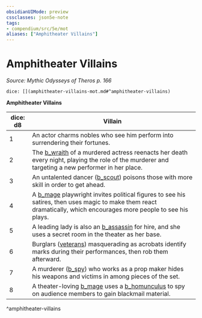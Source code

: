 ```yaml
---
obsidianUIMode: preview
cssclasses: json5e-note
tags:
- compendium/src/5e/mot
aliases: ["Amphitheater Villains"]
---
```

# Amphitheater Villains
*Source: Mythic Odysseys of Theros p. 166* 

`dice: [](amphitheater-villains-mot.md#^amphitheater-villains)`

**Amphitheater Villains**

| dice: d8 | Villain |
|----------|---------|
| 1 | An actor charms nobles who see him perform into surrendering their fortunes. |
| 2 | The [b_wraith](b_wraith.md) of a murdered actress reenacts her death every night, playing the role of the murderer and targeting a new performer in her place. |
| 3 | An untalented dancer ([b_scout](b_scout.md)) poisons those with more skill in order to get ahead. |
| 4 | A [b_mage](b_mage.md) playwright invites political figures to see his satires, then uses magic to make them react dramatically, which encourages more people to see his plays. |
| 5 | A leading lady is also an [b_assassin](b_assassin.md) for hire, and she uses a secret room in the theater as her base. |
| 6 | Burglars ([veterans](b_veteran.md)) masquerading as acrobats identify marks during their performances, then rob them afterward. |
| 7 | A murderer ([b_spy](b_spy.md)) who works as a prop maker hides his weapons and victims in among pieces of the set. |
| 8 | A theater-loving [b_mage](b_mage.md) uses a [b_homunculus](b_homunculus.md) to spy on audience members to gain blackmail material. |
^amphitheater-villains